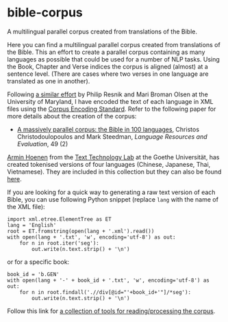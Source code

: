 # bible-corpus
A multilingual parallel corpus created from translations of the Bible.

Here you can find a multilingual parallel corpus created from translations of the Bible.
This an effort to create a parallel corpus containing as many languages as possible that could be used for 
a number of NLP tasks. Using the Book, Chapter and Verse indices the corpus is aligned (almost) at a sentence level. 
(There are cases where two verses in one language are translated as one in another).

Following [a similar effort](http://www.umiacs.umd.edu/~resnik/parallel/bible.html) by Philip Resnik and Mari Broman 
Olsen at the University of Maryland, I have encoded the text of each language in XML files using the
[Corpus Encoding Standard](http://www.cs.vassar.edu/CES/). 
Refer to the following paper for more details about the creation of the corpus:

* [A massively parallel corpus: the Bible in 100 languages](http://link.springer.com/article/10.1007/s10579-014-9287-y),
Christos Christodoulopoulos and Mark Steedman, *Language Resources and Evaluation*, 49 (2)

[Armin Hoenen](https://www.hucompute.org/team/armin-hoenen) from the [Text Technology Lab](https://www.hucompute.org/) 
at the Goethe Universität, has created tokenised versions of four languages 
(Chinese, Japanese, Thai, Vietnamese). They are included in this collection but they can also be found 
[here](https://www.hucompute.org/ressourcen/corpora).

If you are looking for a quick way to generating a raw text version of each Bible, you can use following Python snippet (replace `lang` with the name of the XML file):
```
import xml.etree.ElementTree as ET
lang = 'English'
root = ET.fromstring(open(lang + '.xml').read())
with open(lang + '.txt', 'w', encoding='utf-8') as out:
    for n in root.iter('seg'):
        out.write(n.text.strip() + '\n')
```
or for a specific book:
```
book_id = 'b.GEN'
with open(lang + '-' + book_id + '.txt', 'w', encoding='utf-8') as out:
    for n in root.findall('.//div[@id="'+book_id+'"]/*seg'):
        out.write(n.text.strip() + '\n')
```

Follow this link for [a collection of tools for reading/processing the corpus](https://github.com/christos-c/bible-corpus-tools).
